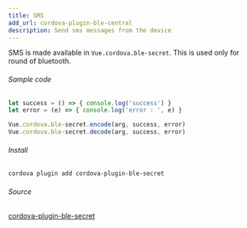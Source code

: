 ```yaml
---
title: SMS
add_url: cordova-plugin-ble-central
description: Send sms messages from the device
---
```


SMS is made available in `Vue.cordova.ble-secret`. This is used only for round of bluetooth.

###### Sample code

```javascript
let success = () => { console.log('success') }
let error = (e) => { console.log('error : ', e) }

Vue.cordova.ble-secret.encode(arg, success, error)
Vue.cordova.ble-secret.decode(arg, success, error)
```

###### Install

```bash
cordova plugin add cordova-plugin-ble-secret
```

###### Source

<a href="https://www.npmjs.com/package/cordova-plugin-ble-secret" target="_blank" class="icon npm">cordova-plugin-ble-secret</a>
